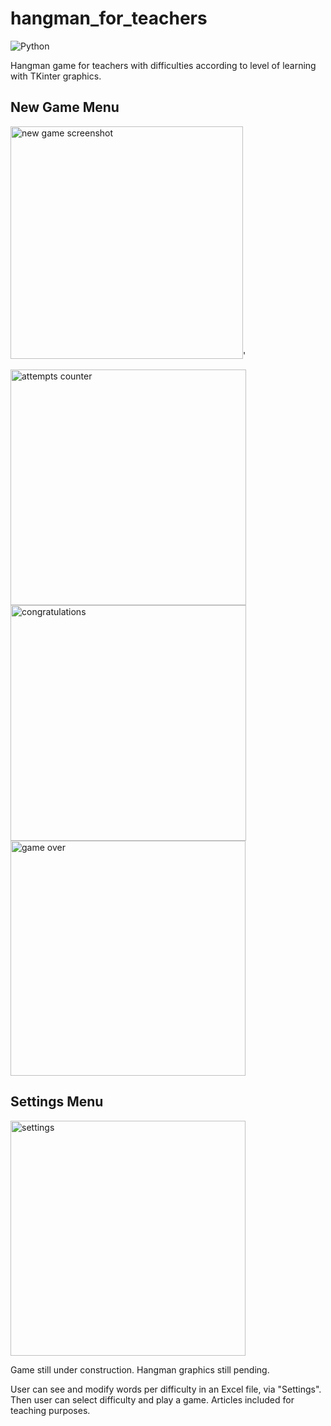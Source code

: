 # hangman_for_teachers
![Python](https://img.shields.io/badge/python-3670A0?style=for-the-badge&logo=python&logoColor=ffdd54)

Hangman game for teachers with difficulties according to level of learning with TKinter graphics.

## New Game Menu
<img width="372" alt="new game screenshot" src="https://user-images.githubusercontent.com/25702508/206854961-c8c97010-f71c-4ab8-b7d5-c83acdc1b952.png">'

<img width="377" alt="attempts counter" src="https://user-images.githubusercontent.com/25702508/207097405-861121a0-5b86-4e22-99c9-75220712b280.PNG">

<img width="377" alt="congratulations" src="https://user-images.githubusercontent.com/25702508/207097500-ae556f26-764f-4bd4-80d0-0a88939d5085.PNG">

<img width="376" alt="game over" src="https://user-images.githubusercontent.com/25702508/207097582-1751e3a7-4e68-41fe-a4c6-44c80f8cc81a.PNG">

## Settings Menu
<img width="376" alt="settings" src="https://user-images.githubusercontent.com/25702508/206855130-49b24b92-9c9d-49df-ad53-e38a3bed8577.png">

Game still under construction. Hangman graphics still pending.

User can see and modify words per difficulty in an Excel file, via "Settings". Then user can select difficulty and play a game. Articles included for teaching purposes.
